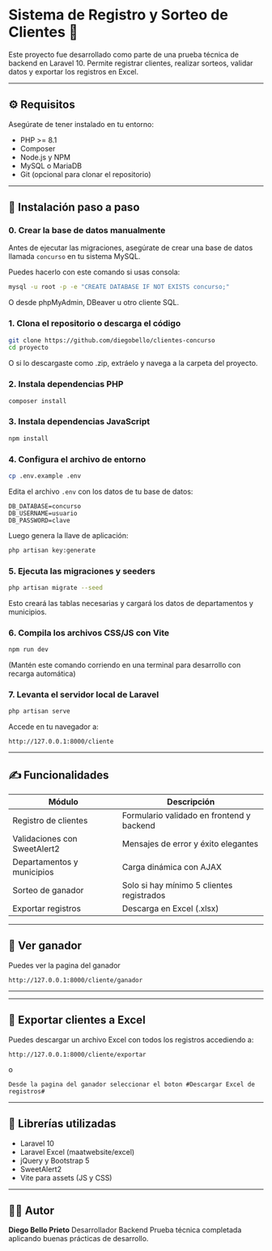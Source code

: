 # Sistema de Registro y Sorteo de Clientes 🎉

Este proyecto fue desarrollado como parte de una prueba técnica de backend en Laravel 10.
Permite registrar clientes, realizar sorteos, validar datos y exportar los registros en Excel.

---

## ⚙️ Requisitos

Asegúrate de tener instalado en tu entorno:

* PHP >= 8.1
* Composer
* Node.js y NPM
* MySQL o MariaDB
* Git (opcional para clonar el repositorio)

---

## 🚀 Instalación paso a paso

### 0. Crear la base de datos manualmente

Antes de ejecutar las migraciones, asegúrate de crear una base de datos llamada `concurso` en tu sistema MySQL.

Puedes hacerlo con este comando si usas consola:

```bash
mysql -u root -p -e "CREATE DATABASE IF NOT EXISTS concurso;"
```

O desde phpMyAdmin, DBeaver u otro cliente SQL.

### 1. Clona el repositorio o descarga el código

```bash
git clone https://github.com/diegobello/clientes-concurso
cd proyecto
```

O si lo descargaste como .zip, extráelo y navega a la carpeta del proyecto.

### 2. Instala dependencias PHP

```bash
composer install
```

### 3. Instala dependencias JavaScript

```bash
npm install
```

### 4. Configura el archivo de entorno

```bash
cp .env.example .env
```

Edita el archivo `.env` con los datos de tu base de datos:

```
DB_DATABASE=concurso
DB_USERNAME=usuario
DB_PASSWORD=clave
```

Luego genera la llave de aplicación:

```bash
php artisan key:generate
```

### 5. Ejecuta las migraciones y seeders

```bash
php artisan migrate --seed
```

Esto creará las tablas necesarias y cargará los datos de departamentos y municipios.

### 6. Compila los archivos CSS/JS con Vite

```bash
npm run dev
```

(Mantén este comando corriendo en una terminal para desarrollo con recarga automática)

### 7. Levanta el servidor local de Laravel

```bash
php artisan serve
```

Accede en tu navegador a:

```
http://127.0.0.1:8000/cliente
```

---

## ✍️ Funcionalidades

| Módulo                       | Descripción                               |
| ---------------------------- | ----------------------------------------- |
| Registro de clientes         | Formulario validado en frontend y backend |
| Validaciones con SweetAlert2 | Mensajes de error y éxito elegantes       |
| Departamentos y municipios   | Carga dinámica con AJAX                   |
| Sorteo de ganador            | Solo si hay mínimo 5 clientes registrados |
| Exportar registros           | Descarga en Excel (.xlsx)                 |

---

## 📄 Ver ganador

Puedes ver la pagina del ganador

```
http://127.0.0.1:8000/cliente/ganador
```

---
---

## 📄 Exportar clientes a Excel

Puedes descargar un archivo Excel con todos los registros accediendo a:

```
http://127.0.0.1:8000/cliente/exportar
```
o

```
Desde la pagina del ganador seleccionar el boton #Descargar Excel de registros#
```

---

## 📓 Librerías utilizadas

* Laravel 10
* Laravel Excel (maatwebsite/excel)
* jQuery y Bootstrap 5
* SweetAlert2
* Vite para assets (JS y CSS)

---

## 👨‍💻 Autor

**Diego Bello Prieto**
Desarrollador Backend
Prueba técnica completada aplicando buenas prácticas de desarrollo.

